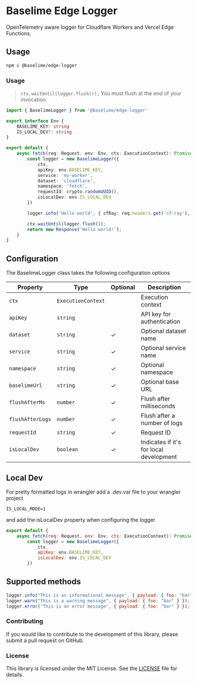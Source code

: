 # Baselime Edge Logger

OpenTelemetry aware logger for Cloudflare Workers and Vercel Edge Functions.

## Usage

```bash
npm i @baselime/edge-logger
```

### Usage

> `ctx.waitUntil(logger.flush());` You must flush at the end of your invocation.

```typescript
import { BaselimeLogger } from '@baselime/edge-logger'

export interface Env {
	BASELIME_KEY: string
	IS_LOCAL_DEV?: string
}

export default {
	async fetch(req: Request, env: Env, ctx: ExecutionContext): Promise<Response> {
		const logger = new BaselimeLogger({
			ctx,
			apiKey: env.BASELIME_KEY,
			service: 'my-worker',
			dataset: 'cloudflare',
			namespace: 'fetch',
			requestId: crypto.randomUUID(),
			isLocalDev: env.IS_LOCAL_DEV
		})

		logger.info('Hello world', { cfRay: req.headers.get('cf-ray'), foo: 'bar' })

		ctx.waitUntil(logger.flush());
		return new Response('Hello world!');
	}
}
```

## Configuration

The BaselimeLogger class takes the following configuration options

| Property        | Type                | Optional | Description                    |
|-----------------|---------------------|----------|--------------------------------|
| `ctx`           | `ExecutionContext`  |          | Execution context              |
| `apiKey`        | `string`            |          | API key for authentication      |
| `dataset`       | `string`            | ✓        | Optional dataset name          |
| `service`       | `string`            | ✓        | Optional service name          |
| `namespace`     | `string`            | ✓        | Optional namespace             |
| `baselimeUrl`   | `string`            | ✓        | Optional base URL              |
| `flushAfterMs`  | `number`            | ✓        | Flush after milliseconds       |
| `flushAfterLogs`| `number`            | ✓        | Flush after a number of logs   |
| `requestId`     | `string`            | ✓        | Request ID   |
| `isLocalDev`    | `boolean`           | ✓        | Indicates if it's for local development |

## Local Dev

For pretty formatted logs in wrangler add a .dev.var file to your wrangler project

```.env
IS_LOCAL_MODE=1
```

and add the isLocalDev property when configuring the logger

```javascript
export default {
	async fetch(req: Request, env: Env, ctx: ExecutionContext): Promise<Response> {
		const logger = new BaselimeLogger({
			ctx,
			apiKey: env.BASELIME_KEY,
			isLocalDev: env.IS_LOCAL_DEV
		})

```

## Supported methods

```javascript
logger.info("This is an informational message", { payload: { foo: "bar" } });
logger.warn("This is a warning message", { payload: { foo: "bar" } });
logger.error("This is an error message", { payload: { foo: "bar" } });
```

### Contributing

If you would like to contribute to the development of this library, please
submit a pull request on GitHub.

### License

This library is licensed under the MIT License. See the [LICENSE](LICENSE) file
for details.

<!-- Badges -->

[docs]: https://baselime.io/docs/
[docs_badge]: https://img.shields.io/badge/docs-reference-blue.svg?style=flat-square
[license]: https://opensource.org/licenses/MIT
[license_badge]: https://img.shields.io/github/license/baselime/lambda-logger.svg?color=blue&style=flat-square&ghcache=unused